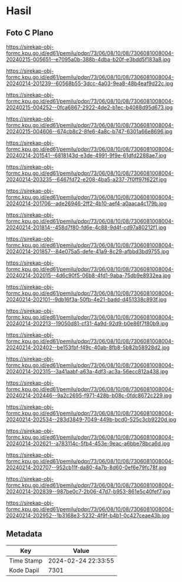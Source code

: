 # Hasil

## Foto C Plano

https://sirekap-obj-formc.kpu.go.id/ed61/pemilu/pdpr/73/06/08/10/08/7306081008004-20240215-005651--e7095a0b-388b-4dba-b20f-e3bdd5f183a8.jpg

https://sirekap-obj-formc.kpu.go.id/ed61/pemilu/pdpr/73/06/08/10/08/7306081008004-20240214-201239--60568b55-3dcc-4a03-9ea8-48b4eaf9d22c.jpg

https://sirekap-obj-formc.kpu.go.id/ed61/pemilu/pdpr/73/06/08/10/08/7306081008004-20240215-004252--0fca6867-2922-4de2-b1ec-b4088d95d673.jpg

https://sirekap-obj-formc.kpu.go.id/ed61/pemilu/pdpr/73/06/08/10/08/7306081008004-20240215-004606--674cb8c2-8fe6-4a8c-b747-6301a66e8696.jpg

https://sirekap-obj-formc.kpu.go.id/ed61/pemilu/pdpr/73/06/08/10/08/7306081008004-20240214-201541--6818143d-e3de-4991-9f9e-61dfd2288ae7.jpg

https://sirekap-obj-formc.kpu.go.id/ed61/pemilu/pdpr/73/06/08/10/08/7306081008004-20240214-203235--6467fd72-e208-4ba5-a237-7f0ff97f622f.jpg

https://sirekap-obj-formc.kpu.go.id/ed61/pemilu/pdpr/73/06/08/10/08/7306081008004-20240214-201706--ade26946-2ff2-4b10-aef4-a0aaca4c179b.jpg

https://sirekap-obj-formc.kpu.go.id/ed61/pemilu/pdpr/73/06/08/10/08/7306081008004-20240214-201814--458d7f80-fd6e-4c88-9d4f-cd97a80212f1.jpg

https://sirekap-obj-formc.kpu.go.id/ed61/pemilu/pdpr/73/06/08/10/08/7306081008004-20240214-201857--84e075a5-defe-41a9-8c29-afbbd3bd9755.jpg

https://sirekap-obj-formc.kpu.go.id/ed61/pemilu/pdpr/73/06/08/10/08/7306081008004-20240214-202015--4d6c90f5-06b8-4fd1-9aba-75db9e8932ea.jpg

https://sirekap-obj-formc.kpu.go.id/ed61/pemilu/pdpr/73/06/08/10/08/7306081008004-20240214-202101--9db16f3a-50fb-4e21-badd-d451338c893f.jpg

https://sirekap-obj-formc.kpu.go.id/ed61/pemilu/pdpr/73/06/08/10/08/7306081008004-20240214-202213--19050d81-cf31-4a9d-92d9-b0e86f7f80b9.jpg

https://sirekap-obj-formc.kpu.go.id/ed61/pemilu/pdpr/73/06/08/10/08/7306081008004-20240214-202402--be153fbf-f49c-40ab-8fb8-5b82b58928d2.jpg

https://sirekap-obj-formc.kpu.go.id/ed61/pemilu/pdpr/73/06/08/10/08/7306081008004-20240214-202315--3a41aabf-a63a-4df3-ac3a-56ecc812a438.jpg

https://sirekap-obj-formc.kpu.go.id/ed61/pemilu/pdpr/73/06/08/10/08/7306081008004-20240214-202446--9a2c2695-f971-428b-b08c-0fdc8672c229.jpg

https://sirekap-obj-formc.kpu.go.id/ed61/pemilu/pdpr/73/06/08/10/08/7306081008004-20240214-202534--283d3849-7049-449b-bcd0-525c3cb9220d.jpg

https://sirekap-obj-formc.kpu.go.id/ed61/pemilu/pdpr/73/06/08/10/08/7306081008004-20240214-202621--a783114c-5fb4-453e-9eac-a6bbe78bca6d.jpg

https://sirekap-obj-formc.kpu.go.id/ed61/pemilu/pdpr/73/06/08/10/08/7306081008004-20240214-202707--952cb11f-da80-4a7b-8d60-0ef6e79fc78f.jpg

https://sirekap-obj-formc.kpu.go.id/ed61/pemilu/pdpr/73/06/08/10/08/7306081008004-20240214-202839--987be0c7-2b06-47d7-b953-861e5c40fef7.jpg

https://sirekap-obj-formc.kpu.go.id/ed61/pemilu/pdpr/73/06/08/10/08/7306081008004-20240214-202952--1b3168e3-5232-4f9f-b4b1-0c427ceae43b.jpg


## Metadata

| Key        | Value               |
| ---------- | ------------------- |
| Time Stamp | 2024-02-24 22:33:55 |
| Kode Dapil | 7301                |



